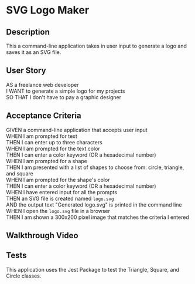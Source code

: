 # SVG Logo Maker

## Description

This a command-line application takes in user input to generate a logo and saves it as an SVG file.

## User Story

AS a freelance web developer  
I WANT to generate a simple logo for my projects  
SO THAT I don't have to pay a graphic designer

## Acceptance Criteria

GIVEN a command-line application that accepts user input  
WHEN I am prompted for text  
THEN I can enter up to three characters  
WHEN I am prompted for the text color  
THEN I can enter a color keyword (OR a hexadecimal number)  
WHEN I am prompted for a shape  
THEN I am presented with a list of shapes to choose from: circle, triangle, and square  
WHEN I am prompted for the shape's color  
THEN I can enter a color keyword (OR a hexadecimal number)  
WHEN I have entered input for all the prompts  
THEN an SVG file is created named `logo.svg`  
AND the output text "Generated logo.svg" is printed in the command line  
WHEN I open the `logo.svg` file in a browser  
THEN I am shown a 300x200 pixel image that matches the criteria I entered  

## Walkthrough Video

## Tests

This application uses the Jest Package to test the Triangle, Square, and Circle classes.